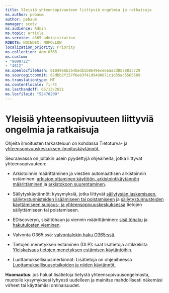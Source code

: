 ```yaml
---
title: Yleisiä yhteensopivuuteen liittyviä ongelmia ja ratkaisuja
ms.author: pebaum
author: pebaum
manager: scotv
ms.audience: Admin
ms.topic: article
ms.service: o365-administration
ROBOTS: NOINDEX, NOFOLLOW
localization_priority: Priority
ms.collection: Adm_O365
ms.custom:
- "9000722"
- "4812"
ms.openlocfilehash: 010d9e6b3a4bedb5b8649ece6eaa3d857883c729
ms.sourcegitcommit: 67dbb2f157f6e83f41d9480071c1d35ac5565509
ms.translationtype: MT
ms.contentlocale: fi-FI
ms.lasthandoff: 05/13/2021
ms.locfileid: "52470200"
---
```

# <a name="compliance-common-issues-and-resolutions"></a>Yleisiä yhteensopivuuteen liittyviä ongelmia ja ratkaisuja

Ohjeita ilmoitusten tarkasteluun on kohdassa Tietoturva- ja [yhteensopivuuskeskuksen ilmoituskäytännöt.](/microsoft-365/compliance/alert-policies.md)

Seuraavassa on joitakin usein pyydettyjä ohjeaiheita, jotka liittyvät yhteensopivuuteen:

- Arkistoinnin määrittäminen ja viestien automaattisen arkistoinnin estäminen: [arkiston ottaminen käyttöön, arkistointikäytännön määrittäminen](/microsoft-365/compliance/enable-archive-mailboxes.md) ja [arkistokoon suurentaminen](/microsoft-365/compliance/enable-unlimited-archiving.md).

- Säilytyskäytännöt: kysymyksiä, jotka liittyvät [säilytysiän laskemiseen](/exchange/security-and-compliance/messaging-records-management/retention-age.md), [säilytystunnisteiden lisäämiseen tai poistamiseen](/exchange/security-and-compliance/messaging-records-management/add-or-remove-retention-tags.md) ja [säilytystunnusteiden käyttämiseen suojaus- ja yhteensopivuuskeskuksessa](/microsoft-365/compliance/retention-policies.md) tietojen säilyttämiseen tai poistamiseen.

- EDiscoveryn, sisältöhaun ja viennin määrittäminen: [sisältöhaku](/microsoft-365/compliance/search-for-content.md) ja [hakutulosten vieminen](/microsoft-365/compliance/export-search-results.md).

- Valvonta O365:ssä: [valvontalokin haku O365:ssä](/microsoft-365/compliance/search-the-audit-log-in-security-and-compliance.md).

- Tietojen menetyksen estäminen (DLP): saat lisätietoja artikkelista [Yleiskatsaus tietojen menetyksen estämisen käytäntöihin](/microsoft-365/compliance/data-loss-prevention-policies.md).
 
- Luottamuksellisuusmerkinnät: Lisätietoja on ohjeaiheessa [Luottamuksellisuusotsikoiden ja niiden käytännöt.](/microsoft-365/compliance/create-sensitivity-labels.md)

**Huomautus**: jos haluat lisätietoja tietystä yhteensopivuusongelmasta, muotoile kysymyksesi lyhyesti uudelleen ja mainitse mahdollisesti näkemäsi virheet tai käyttämäsi ominaisuudet.
